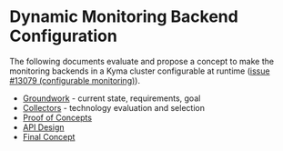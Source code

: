 # Dynamic Monitoring Backend Configuration

The following documents evaluate and propose a concept to make the monitoring backends in a Kyma cluster configurable at runtime ([issue #13079 (configurable monitoring)](https://github.com/kyma-project/kyma/issues/13079)).

* [Groundwork](./01-monitoring-groundwork.md) - current state, requirements, goal
* [Collectors](./02-monitoring-collectors.md) - technology evaluation and selection
* [Proof of Concepts](./03-monitoring-pocs.md)
* [API Design](./04-monitoring-api.md)
* [Final Concept](./05-monitoring-concept.md)
